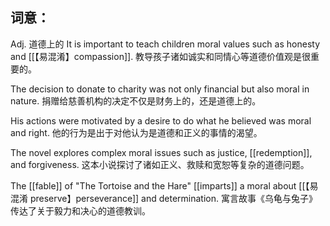 ## 词意：
Adj. 道德上的
It is important to teach children moral values such as honesty and [[【易混淆】compassion]].
教导孩子诸如诚实和同情心等道德价值观是很重要的。

The decision to donate to charity was not only financial but also moral in nature.
捐赠给慈善机构的决定不仅是财务上的，还是道德上的。

His actions were motivated by a desire to do what he believed was moral and right.
他的行为是出于对他认为是道德和正义的事情的渴望。

The novel explores complex moral issues such as justice, [[redemption]], and forgiveness.
这本小说探讨了诸如正义、救赎和宽恕等复杂的道德问题。

The [[fable]] of "The Tortoise and the Hare" [[imparts]] a moral about [[【易混淆 preserve】perseverance]] and determination.
寓言故事《乌龟与兔子》传达了关于毅力和决心的道德教训。
